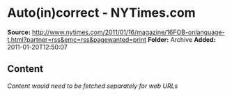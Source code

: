 # Auto(in)correct - NYTimes.com

**Source:** http://www.nytimes.com/2011/01/16/magazine/16FOB-onlanguage-t.html?partner=rss&emc=rss&pagewanted=print
**Folder:** Archive
**Added:** 2011-01-20T12:50:07




## Content
*Content would need to be fetched separately for web URLs*
